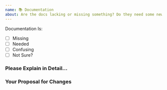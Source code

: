 ```yaml
---
name: 📚 Documentation
about: Are the docs lacking or missing something? Do they need some new 🔥 hotness? Tell us here.
---
```


<!-- Please don't delete this template because we'll close your issue -->
<!-- Before creating an issue please make sure you are using the latest version of webpack. -->

Documentation Is:

<!-- Please place an x (no spaces!) in all [ ] that apply -->

- [ ] Missing
- [ ] Needed
- [ ] Confusing
- [ ] Not Sure?

### Please Explain in Detail...

<!-- Please ask questions on discussions, StackOverflow or the webpack Gitter. -->
<!-- https://github.com/webpack/webpack/discussions -->
<!-- https://stackoverflow.com/questions/ask?tags=webpack -->
<!-- https://gitter.im/webpack/webpack -->
<!-- Issues which contain questions or support requests will be closed. -->

### Your Proposal for Changes
